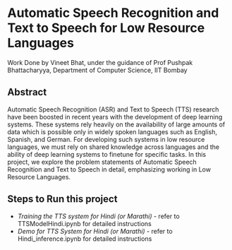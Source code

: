 # Automatic Speech Recognition and Text to Speech for Low Resource Languages

Work Done by Vineet Bhat, under the guidance of Prof Pushpak Bhattacharyya, Department of Computer Science, IIT Bombay


## Abstract 

Automatic Speech Recognition (ASR) and Text to Speech (TTS) research have been boosted in recent years with the development of deep learning systems. These systems
rely heavily on the availability of large amounts of data which is possible only in widely spoken languages such as English, Spanish, and German. For developing such systems in
low resource languages, we must rely on shared knowledge across languages and the ability of deep learning systems to finetune for specific tasks. In this project, we explore the problem
statements of Automatic Speech Recognition and Text to Speech in detail, emphasizing working in Low Resource Languages. 

## Steps to Run this project 

 * _Training the TTS system for Hindi (or Marathi)_ - refer to TTSModelHindi.ipynb for detailed instructions 
 * _Demo for TTS System for Hindi (or Marathi)_ - refer to Hindi_inference.ipynb for detailed instructions
